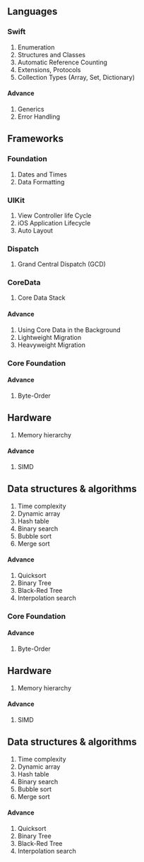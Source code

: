 ## Languages

### Swift

1. Enumeration
2. Structures and Classes
3. Automatic Reference Counting
4. Extensions, Protocols
5. Collection Types (Array, Set, Dictionary)


#### Advance
1. Generics
2. Error Handling


## Frameworks

### Foundation

1. Dates and Times
2. Data Formatting

### UIKit

1. View Controller life Cycle
2. iOS Application Lifecycle
3. Auto Layout

### Dispatch
1. Grand Central Dispatch (GCD)


### CoreData
1. Core Data Stack
#### Advance
1. Using Core Data in the Background
2. Lightweight Migration
3. Heavyweight Migration

### Core Foundation
#### Advance
1. Byte-Order

## Hardware

1. Memory hierarchy

#### Advance
1. SIMD


## Data structures & algorithms

1. Time complexity
2. Dynamic array
3. Hash table
4. Binary search
5. Bubble sort
6. Merge sort

#### Advance
1. Quicksort
2. Binary Tree
3. Black-Red Tree
4. Interpolation search

### Core Foundation
#### Advance
1. Byte-Order

## Hardware

1. Memory hierarchy

#### Advance
1. SIMD


## Data structures & algorithms

1. Time complexity
2. Dynamic array
3. Hash table
4. Binary search
5. Bubble sort
6. Merge sort

#### Advance
1. Quicksort
2. Binary Tree
3. Black-Red Tree
4. Interpolation search
